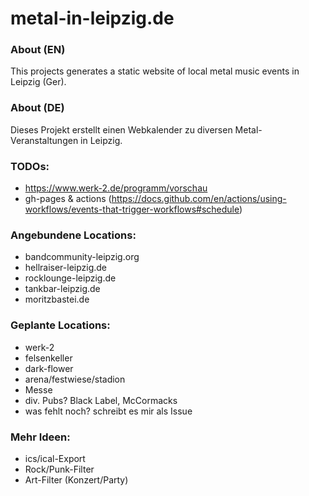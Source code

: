 # metal-in-leipzig.de

### About (EN)
This projects generates a static website of local metal music events in Leipzig (Ger).

### About (DE)
Dieses Projekt erstellt einen Webkalender zu diversen Metal-Veranstaltungen in Leipzig. 

### TODOs:
- https://www.werk-2.de/programm/vorschau
- gh-pages & actions (https://docs.github.com/en/actions/using-workflows/events-that-trigger-workflows#schedule)

### Angebundene Locations:
- bandcommunity-leipzig.org
- hellraiser-leipzig.de
- rocklounge-leipzig.de
- tankbar-leipzig.de
- moritzbastei.de

### Geplante Locations:
- werk-2
- felsenkeller
- dark-flower
- arena/festwiese/stadion
- Messe
- div. Pubs? Black Label, McCormacks
- was fehlt noch? schreibt es mir als Issue

### Mehr Ideen:
- ics/ical-Export
- Rock/Punk-Filter
- Art-Filter (Konzert/Party)